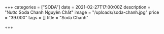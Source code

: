+++
categories = ["SODA"]
date = 2021-02-27T17:00:00Z
description = "Nước Soda Chanh Nguyên Chất"
image = "/uploads/soda-chanh.jpg"
price = "39.000"
tags = []
title = "Soda Chanh"

+++
